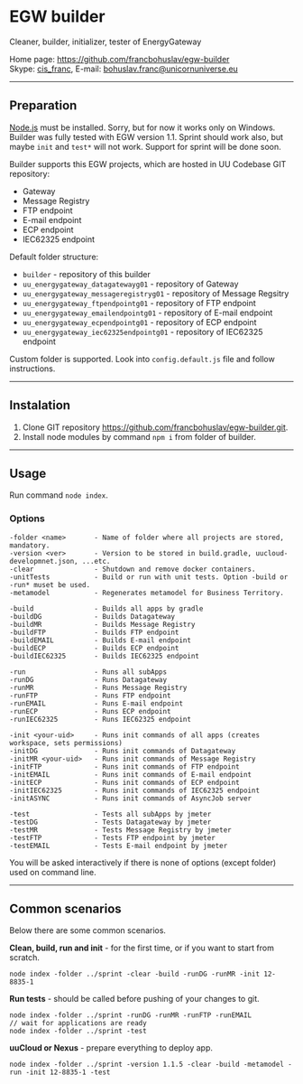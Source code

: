 # EGW builder

Cleaner, builder, initializer, tester of EnergyGateway

Home page: <https://github.com/francbohuslav/egw-builder>  
Skype: [cis_franc](skype:cis_franc), E-mail: [bohuslav.franc@unicornuniverse.eu](bohuslav.franc@unicornuniverse.eu)

---

## Preparation

[Node.js](https://nodejs.org/) must be installed. Sorry, but for now it works only on Windows.  
Builder was fully tested with EGW version 1.1. Sprint should work also, but maybe `init` and `test*` will not work. Support for sprint will be done soon.

Builder supports this EGW projects, which are hosted in UU Codebase GIT repository:

-   Gateway
-   Message Registry
-   FTP endpoint
-   E-mail endpoint
-   ECP endpoint
-   IEC62325 endpoint

Default folder structure:

-   `builder` - repository of this builder
-   `uu_energygateway_datagatewayg01` - repository of Gateway
-   `uu_energygateway_messageregistryg01` - repository of Message Regsitry
-   `uu_energygateway_ftpendpointg01` - repository of FTP endpoint
-   `uu_energygateway_emailendpointg01` - repository of E-mail endpoint
-   `uu_energygateway_ecpendpointg01` - repository of ECP endpoint
-   `uu_energygateway_iec62325endpointg01` - repository of IEC62325 endpoint

Custom folder is supported. Look into `config.default.js` file and follow instructions.

---

## Instalation

1. Clone GIT repository https://github.com/francbohuslav/egw-builder.git.
2. Install node modules by command `npm i` from folder of builder.

---

## Usage

Run command `node index`.

### Options

    -folder <name>       - Name of folder where all projects are stored, mandatory.
    -version <ver>       - Version to be stored in build.gradle, uucloud-developmnet.json, ...etc.
    -clear               - Shutdown and remove docker containers.
    -unitTests           - Build or run with unit tests. Option -build or -run* muset be used.
    -metamodel           - Regenerates metamodel for Business Territory.

    -build               - Builds all apps by gradle
    -buildDG             - Builds Datagateway
    -buildMR             - Builds Message Registry
    -buildFTP            - Builds FTP endpoint
    -buildEMAIL          - Builds E-mail endpoint
    -buildECP            - Builds ECP endpoint
    -buildIEC62325       - Builds IEC62325 endpoint

    -run                 - Runs all subApps
    -runDG               - Runs Datagateway
    -runMR               - Runs Message Registry
    -runFTP              - Runs FTP endpoint
    -runEMAIL            - Runs E-mail endpoint
    -runECP              - Runs ECP endpoint
    -runIEC62325         - Runs IEC62325 endpoint

    -init <your-uid>     - Runs init commands of all apps (creates workspace, sets permissions)
    -initDG              - Runs init commands of Datagateway
    -initMR <your-uid>   - Runs init commands of Message Registry
    -initFTP             - Runs init commands of FTP endpoint
    -initEMAIL           - Runs init commands of E-mail endpoint
    -initECP             - Runs init commands of ECP endpoint
    -initIEC62325        - Runs init commands of IEC62325 endpoint
    -initASYNC           - Runs init commands of AsyncJob server

    -test                - Tests all subApps by jmeter
    -testDG              - Tests Datagateway by jmeter
    -testMR              - Tests Message Registry by jmeter
    -testFTP             - Tests FTP endpoint by jmeter
    -testEMAIL           - Tests E-mail endpoint by jmeter

You will be asked interactively if there is none of options (except folder) used on command line.

---

## Common scenarios

Below there are some common scenarios.

**Clean, build, run and init** - for the first time, or if you want to start from scratch.

    node index -folder ../sprint -clear -build -runDG -runMR -init 12-8835-1

**Run tests** - should be called before pushing of your changes to git.

    node index -folder ../sprint -runDG -runMR -runFTP -runEMAIL
    // wait for applications are ready
    node index -folder ../sprint -test

**uuCloud or Nexus** - prepare everything to deploy app.

    node index -folder ../sprint -version 1.1.5 -clear -build -metamodel -run -init 12-8835-1 -test
